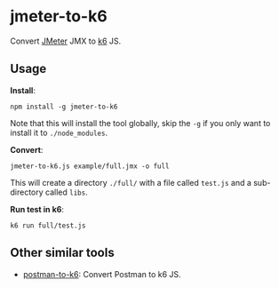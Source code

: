 # jmeter-to-k6

Convert [JMeter](https://jmeter.apache.org/) JMX to [k6](https://k6.io/) JS.

## Usage

**Install**:

```shell
npm install -g jmeter-to-k6
```

Note that this will install the tool globally, skip the `-g` if you only want to install it to `./node_modules`.

**Convert**:

```shell
jmeter-to-k6.js example/full.jmx -o full
```

This will create a directory `./full/` with a file called `test.js` and a sub-directory called `libs`.

**Run test in k6**:

```shell
k6 run full/test.js
```

## Other similar tools

- [postman-to-k6](https://github.com/loadimpact/postman-to-k6/): Convert
  Postman to k6 JS.
